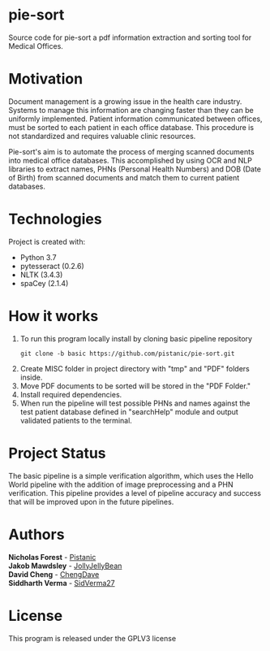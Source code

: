 # pie-sort
Source code for pie-sort a pdf information extraction and sorting tool
for Medical Offices. 
 
# Motivation
Document management is a growing issue in the health care industry. 
Systems to manage this information are changing faster than they can be uniformly implemented.
Patient information communicated between offices, must be sorted to each patient in each office database. 
This procedure is not standardized and requires valuable clinic resources.

Pie-sort's aim is to automate the process of merging scanned documents into medical office databases.
This accomplished by using OCR and NLP libraries to extract names, PHNs (Personal Health Numbers) and 
DOB (Date of Birth) from scanned documents and match them to current patient databases. 

# Technologies
Project is created with:  
* Python 3.7  
* pytesseract (0.2.6)  
* NLTK (3.4.3)  
* spaCey (2.1.4)

# How it works
1. To run this program locally install by cloning basic pipeline repository
    ```shell
    git clone -b basic https://github.com/pistanic/pie-sort.git
    ```
1. Create MISC folder in project directory with "tmp" and "PDF" folders inside.
1. Move PDF documents to be sorted will be stored in the "PDF Folder."
1. Install required dependencies. 
1. When run the pipeline will test possible PHNs and names against the test 
patient database defined in "searchHelp" module and output validated patients to the terminal.
 

# Project Status
 The basic pipeline is a simple verification algorithm, which uses the 
 Hello World pipeline with the addition of image preprocessing and a 
 PHN verification. This pipeline provides a level of 
 pipeline accuracy and success that will be improved upon in the future pipelines.
 

# Authors
**Nicholas Forest** - [Pistanic](https://github.com/pistanic)  
**Jakob Mawdsley** - [JollyJellyBean](https://github.com/JollyJellyBean)  
**David Cheng** - [ChengDave](https://github.com/ChengDave)  
**Siddharth Verma** - [SidVerma27](https://github.com/sidverma27)

# License
This program is released under the GPLV3 license
